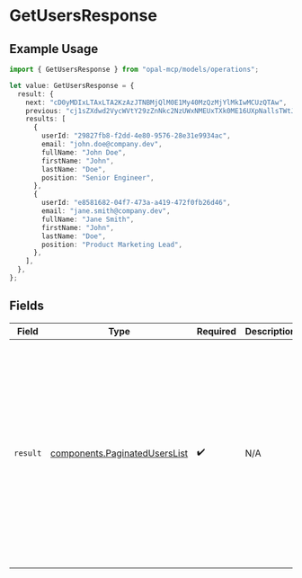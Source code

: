 # GetUsersResponse

## Example Usage

```typescript
import { GetUsersResponse } from "opal-mcp/models/operations";

let value: GetUsersResponse = {
  result: {
    next: "cD0yMDIxLTAxLTA2KzAzJTNBMjQlM0E1My40MzQzMjYlMkIwMCUzQTAw",
    previous: "cj1sZXdwd2VycWVtY29zZnNkc2NzUWxNMEUxTXk0ME16UXpNallsTWtJ",
    results: [
      {
        userId: "29827fb8-f2dd-4e80-9576-28e31e9934ac",
        email: "john.doe@company.dev",
        fullName: "John Doe",
        firstName: "John",
        lastName: "Doe",
        position: "Senior Engineer",
      },
      {
        userId: "e8581682-04f7-473a-a419-472f0fb26d46",
        email: "jane.smith@company.dev",
        fullName: "Jane Smith",
        firstName: "John",
        lastName: "Doe",
        position: "Product Marketing Lead",
      },
    ],
  },
};
```

## Fields

| Field                                                                                                                                                                                                                                                                                                                                                                                                                                                                    | Type                                                                                                                                                                                                                                                                                                                                                                                                                                                                     | Required                                                                                                                                                                                                                                                                                                                                                                                                                                                                 | Description                                                                                                                                                                                                                                                                                                                                                                                                                                                              | Example                                                                                                                                                                                                                                                                                                                                                                                                                                                                  |
| ------------------------------------------------------------------------------------------------------------------------------------------------------------------------------------------------------------------------------------------------------------------------------------------------------------------------------------------------------------------------------------------------------------------------------------------------------------------------ | ------------------------------------------------------------------------------------------------------------------------------------------------------------------------------------------------------------------------------------------------------------------------------------------------------------------------------------------------------------------------------------------------------------------------------------------------------------------------ | ------------------------------------------------------------------------------------------------------------------------------------------------------------------------------------------------------------------------------------------------------------------------------------------------------------------------------------------------------------------------------------------------------------------------------------------------------------------------ | ------------------------------------------------------------------------------------------------------------------------------------------------------------------------------------------------------------------------------------------------------------------------------------------------------------------------------------------------------------------------------------------------------------------------------------------------------------------------ | ------------------------------------------------------------------------------------------------------------------------------------------------------------------------------------------------------------------------------------------------------------------------------------------------------------------------------------------------------------------------------------------------------------------------------------------------------------------------ |
| `result`                                                                                                                                                                                                                                                                                                                                                                                                                                                                 | [components.PaginatedUsersList](../../models/components/paginateduserslist.md)                                                                                                                                                                                                                                                                                                                                                                                           | :heavy_check_mark:                                                                                                                                                                                                                                                                                                                                                                                                                                                       | N/A                                                                                                                                                                                                                                                                                                                                                                                                                                                                      | {<br/>"next": "cD0yMDIxLTAxLTA2KzAzJTNBMjQlM0E1My40MzQzMjYlMkIwMCUzQTAw",<br/>"previous": "cj1sZXdwd2VycWVtY29zZnNkc2NzUWxNMEUxTXk0ME16UXpNallsTWtJ",<br/>"results": [<br/>{<br/>"user_id": "29827fb8-f2dd-4e80-9576-28e31e9934ac",<br/>"email": "john.doe@company.dev",<br/>"full_name": "John Doe",<br/>"position": "Senior Engineer"<br/>},<br/>{<br/>"user_id": "e8581682-04f7-473a-a419-472f0fb26d46",<br/>"email": "jane.smith@company.dev",<br/>"full_name": "Jane Smith",<br/>"position": "Product Marketing Lead"<br/>}<br/>]<br/>} |
